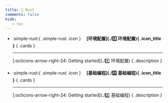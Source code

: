 ```yaml
---
title: 🍐 Rust
comments: false
hide:
   - toc
---
```


<div class="grid cards index-info" markdown>

-   :simple-rust:{ .simple-rust .icon } &ensp;&ensp;__[环境配置](./1️⃣ 环境配置){ .icon_title }__
{ .cards }

	---

	

	[:octicons-arrow-right-24: Getting started](./1️⃣ 环境配置)
{ .description }

-   :simple-rust:{ .simple-rust .icon } &ensp;&ensp;__[基础编程](./2️⃣ 基础编程){ .icon_title }__
{ .cards }

	---

	

	[:octicons-arrow-right-24: Getting started](./2️⃣ 基础编程)
{ .description }

</div>